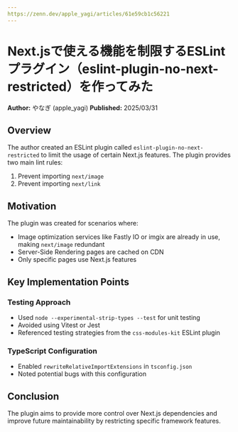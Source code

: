 ```yaml
---
https://zenn.dev/apple_yagi/articles/61e59cb1c56221
---
```


# Next.jsで使える機能を制限するESLintプラグイン（eslint-plugin-no-next-restricted）を作ってみた

**Author:** やなぎ (apple_yagi)
**Published:** 2025/03/31

## Overview

The author created an ESLint plugin called `eslint-plugin-no-next-restricted` to limit the usage of certain Next.js features. The plugin provides two main lint rules:

1. Prevent importing `next/image`
2. Prevent importing `next/link`

## Motivation

The plugin was created for scenarios where:

- Image optimization services like Fastly IO or imgix are already in use, making `next/image` redundant
- Server-Side Rendering pages are cached on CDN
- Only specific pages use Next.js features

## Key Implementation Points

### Testing Approach

- Used `node --experimental-strip-types --test` for unit testing
- Avoided using Vitest or Jest
- Referenced testing strategies from the `css-modules-kit` ESLint plugin

### TypeScript Configuration

- Enabled `rewriteRelativeImportExtensions` in `tsconfig.json`
- Noted potential bugs with this configuration

## Conclusion

The plugin aims to provide more control over Next.js dependencies and improve future maintainability by restricting specific framework features.
